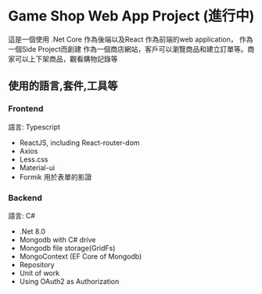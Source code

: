 # Game Shop Web App Project (進行中)
這是一個使用 .Net Core 作為後端以及React 作為前端的web application， 作為一個Side Project而創建
作為一個商店網站，客戶可以瀏覽商品和建立訂單等。商家可以上下架商品，觀看購物記錄等
## 使用的語言,套件,工具等
### Frontend
語言: Typescript
* ReactJS, including React-router-dom
* Axios
* Less.css
* Material-ui
* Formik 用於表單的影證

### Backend
語言: C#
* .Net 8.0
* Mongodb with C# drive 
* Mongodb file storage(GridFs)
* MongoContext (EF Core of Mongodb)
* Repository
* Unit of work
* Using OAuth2 as Authorization
